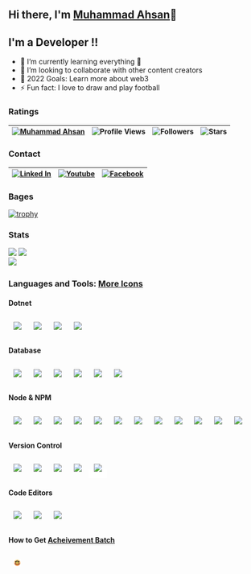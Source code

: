 ## Hi there, I'm [Muhammad Ahsan](https://github.com/ahsansoftengineer/)👋 
 
          
## I'm a Developer !!

- 🌱 I’m currently learning everything 🤣
- 👯 I’m looking to collaborate with other content creators
- 🥅 2022 Goals: Learn more about web3
- ⚡ Fun fact: I love to draw and play football

### Ratings

| [![Muhammad Ahsan](https://img.shields.io/badge/MUHAMMAD-AHSAN-<COLOR>.svg)](https://shields.io/) | ![Profile Views](https://komarev.com/ghpvc/?username=ahsansoftengineer&color=green) | ![Followers](https://img.shields.io/github/followers/ahsansoftengineer) | ![Stars](https://img.shields.io/github/stars/ahsansoftengineer?label=Profile%20Stars&logo=Profile%20stars&logoColor=g) | 
--| --| --| --|

### Contact
| [![Linked In](https://img.shields.io/badge/linkedin-%230077B5.svg?style=for-the-badge&logo=linkedin)](https://www.linkedin.com/in/muhammad-ahsan-saifi-1511a6191/) | [![Youtube](https://img.shields.io/badge/youtube-ff0000.svg?style=for-the-badge&logo=youtube)](https://www.youtube.com/channel/UC6riCPteihRqXVMtQNP4EyQ) | [![Facebook](https://img.shields.io/badge/facebook-86b5ff.svg?style=for-the-badge&logo=facebook)](https://www.facebook.com/muhammadahsan.safi/) |
--| --| --|

### Bages
[![trophy](https://github-profile-trophy.vercel.app/?username=ahsansoftengineer&margin-w=8&row=2&column=3&align=center)](https://github.com/ryo-ma/github-profile-trophy)

### Stats
![](https://github-readme-stats.vercel.app/api?username=ahsansoftengineer&theme=light&hide_border=false&include_all_commits=true&count_private=true)
![](https://github-readme-streak-stats.herokuapp.com?user=ahsansoftengineer&theme=light&hide_border=false)<br/>
![](https://github-readme-stats.vercel.app/api/top-langs?username=ahsansoftengineer&theme=light&hide_border=false&include_all_commits=true&count_private=true&layout=compact)

### Languages and Tools: [More Icons](https://devicon.dev/)
#### Dotnet
<p>
  <img width="30px" style="padding:10px" src="https://cdn.jsdelivr.net/gh/devicons/devicon/icons/csharp/csharp-original.svg" />
  <img width="30px" style="padding:10px" src="https://cdn.jsdelivr.net/gh/devicons/devicon/icons/dotnetcore/dotnetcore-original.svg" />
  <img width="30px" style="padding:10px;" src="https://cdn.jsdelivr.net/gh/devicons/devicon/icons/nuget/nuget-original.svg" />
  <img width="30px" style="padding:10px;" src="https://cdn.jsdelivr.net/gh/devicons/devicon/icons/azure/azure-original.svg" />
</p>

#### Database
<p> 
  <img width="30px" style="padding:10px;" src="https://cdn.jsdelivr.net/gh/devicons/devicon/icons/mysql/mysql-original-wordmark.svg" />
  <img width="30px" style="padding:10px;" src="https://cdn.jsdelivr.net/gh/devicons/devicon/icons/redis/redis-original.svg" />
  <img width="30px" style="padding:10px;" src="https://cdn.jsdelivr.net/gh/devicons/devicon/icons/mongodb/mongodb-original-wordmark.svg" />
  <img width="30px" style="padding:10px;" src="https://cdn.jsdelivr.net/gh/devicons/devicon/icons/graphql/graphql-plain.svg" />
  <img width="30px" style="padding:10px;" src="https://cdn.jsdelivr.net/gh/devicons/devicon/icons/firebase/firebase-plain-wordmark.svg" />
  <img width="30px" style="padding:10px;" src="https://cdn.jsdelivr.net/gh/devicons/devicon/icons/microsoftsqlserver/microsoftsqlserver-plain-wordmark.svg" />
</p>

#### Node & NPM
<p>
  <img width="30px" style="padding:10px;" src="https://cdn.jsdelivr.net/gh/devicons/devicon/icons/javascript/javascript-plain.svg" />
  <img width="30px" style="padding:10px;" src="https://cdn.jsdelivr.net/gh/devicons/devicon/icons/typescript/typescript-plain.svg" />
  <img width="30px" style="padding:10px;" src="https://cdn.jsdelivr.net/gh/devicons/devicon/icons/html5/html5-plain.svg" />
  <img width="30px" style="padding:10px;" src="https://cdn.jsdelivr.net/gh/devicons/devicon/icons/css3/css3-original.svg" />
  <img width="30px" style="padding:10px;" src="https://cdn.jsdelivr.net/gh/devicons/devicon/icons/bootstrap/bootstrap-original-wordmark.svg" />
  <img width="30px" style="padding:10px;" src="https://cdn.jsdelivr.net/gh/devicons/devicon/icons/angularjs/angularjs-plain.svg" />
  <img width="30px" style="padding:10px;" src="https://cdn.jsdelivr.net/gh/devicons/devicon/icons/react/react-original.svg" />
  <img width="30px" style="padding:10px;" src="https://cdn.jsdelivr.net/gh/devicons/devicon/icons/nodejs/nodejs-plain.svg" />                    
  <img width="30px" style="padding:10px;" src="https://cdn.jsdelivr.net/gh/devicons/devicon/icons/nestjs/nestjs-plain.svg" />
  <img width="30px" style="padding:10px;" src="https://cdn.jsdelivr.net/gh/devicons/devicon/icons/tailwindcss/tailwindcss-plain.svg" />
  <img width="30px" style="padding:10px;" src="https://cdn.jsdelivr.net/gh/devicons/devicon/icons/sass/sass-original.svg" />
  <img width="30px" style="padding:10px;" src="https://cdn.jsdelivr.net/gh/devicons/devicon/icons/npm/npm-original-wordmark.svg" />
</p>

#### Version Control
<p>
  <img width="30px" style="padding:10px;" src="https://cdn.jsdelivr.net/gh/devicons/devicon/icons/git/git-plain.svg" />
  <img width="30px" style="padding:10px;" src="https://cdn.jsdelivr.net/gh/devicons/devicon/icons/gitlab/gitlab-original-wordmark.svg" />
  <img width="30px" style="padding:10px;" src="https://cdn.jsdelivr.net/gh/devicons/devicon/icons/docker/docker-original.svg" />
  <img width="30px" style="padding:10px;" src="https://cdn.jsdelivr.net/gh/devicons/devicon/icons/kubernetes/kubernetes-plain-wordmark.svg" />
  <span style="background-color:white;">
     <img width="30px" style="padding:10px;" src="https://cdn.jsdelivr.net/gh/devicons/devicon/icons/github/github-original-wordmark.svg" />       
  </span>
</p>

#### Code Editors
<p>
  <img width="30px" style="padding:10px;" src="https://cdn.jsdelivr.net/gh/devicons/devicon/icons/vscode/vscode-original-wordmark.svg" />
  <img width="30px" style="padding:10px;" src="https://cdn.jsdelivr.net/gh/devicons/devicon/icons/visualstudio/visualstudio-plain.svg" />
  <img width="30px" style="padding:10px;" src="https://cdn.jsdelivr.net/gh/devicons/devicon/icons/intellij/intellij-original.svg" />
</p>

#### How to Get [Acheivement Batch](https://github.com/Schweinepriester/github-profile-achievements)
  <img width="15px" style="padding:10px;" src="https://raw.githubusercontent.com/Schweinepriester/github-profile-achievements/main/images/quickdraw-default.png" />




